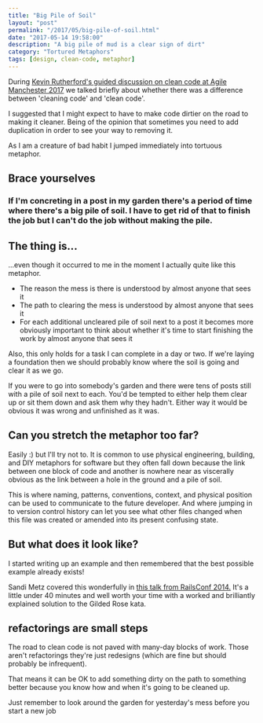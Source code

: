 ```yaml
---
title: "Big Pile of Soil" 
layout: "post" 
permalink: "/2017/05/big-pile-of-soil.html" 
date: "2017-05-14 19:58:00"
description: "A big pile of mud is a clear sign of dirt"
category: "Tortured Metaphors"
tags: [design, clean-code, metaphor]
---
```


During [Kevin Rutherford's guided discussion on clean code at Agile Manchester 2017](http://agilemanchester.net/2017/sessions/index.php?session=200) we talked briefly about whether there was a difference between 'cleaning code' and 'clean code'.

I suggested that I might expect to have to make code dirtier on the road to making it cleaner. Being of the opinion that  sometimes you need to add duplication in order to see your way to removing it.

As I am a creature of bad habit I jumped immediately into tortuous metaphor.

<!--more-->

## Brace yourselves

### If I'm concreting in a post in my garden there's a period of time where there's a big pile of soil. I have to get rid of that to finish the job but I can't do the job without making the pile.

## The thing is...

...even though it occurred to me in the moment I actually quite like this metaphor.

 * The reason the mess is there is understood by almost anyone that sees it
 * The path to clearing the mess is understood by almost anyone that sees it
 * For each additional uncleared pile of soil next to a post it becomes more obviously important to think about whether it's time to start finishing the work by almost anyone that sees it

Also, this only holds for a task I can complete in a day or two. If we're laying a foundation then we should probably know where the soil is going and clear it as we go.

If you were to go into somebody's garden and there were tens of posts still with a pile of soil next to each. You'd be tempted to either help them clear up or sit them down and ask them why they hadn't. Either way it would be obvious it was wrong and unfinished as it was.

## Can you stretch the metaphor too far?

Easily :) but I'll try not to. It is common to use physical engineering, building, and DIY metaphors for software but they often fall down because the link between one block of code and another is nowhere near as viscerally obvious as the link between a hole in the ground and a pile of soil.

This is where naming, patterns, conventions, context, and physical position can be used to communicate to the future developer. And where jumping in to version control history can let you see what other files changed when this file was created or amended into its present confusing state.

## But what does it look like?

I started writing up an example and then remembered that the best possible example already exists!

Sandi Metz covered this wonderfully in [this talk from RailsConf 2014.](https://www.youtube.com/watch?v=8bZh5LMaSmE) It's a little under 40 minutes and well worth your time with a worked and brilliantly explained solution to the Gilded Rose kata.

## refactorings are small steps

The road to clean code is not paved with many-day blocks of work. Those aren't refactorings they're just redesigns (which are fine but should probably be infrequent).

That means it can be OK to add something dirty on the path to something better because you know how and when it's going to be cleaned up. 

Just remember to look around the garden for yesterday's mess before you start a new job

